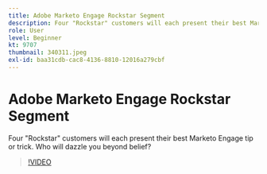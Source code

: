 ```yaml
---
title: Adobe Marketo Engage Rockstar Segment
description: Four "Rockstar" customers will each present their best Marketo Engage tip or trick. Who will dazzle you beyond belief?
role: User
level: Beginner
kt: 9707
thumbnail: 340311.jpeg
exl-id: baa31cdb-cac8-4136-8810-12016a279cbf
---
```

# Adobe Marketo Engage Rockstar Segment

Four "Rockstar" customers will each present their best Marketo Engage tip or trick. Who will dazzle you beyond belief?

>[!VIDEO](https://video.tv.adobe.com/v/340311/?quality=12&learn=on)
